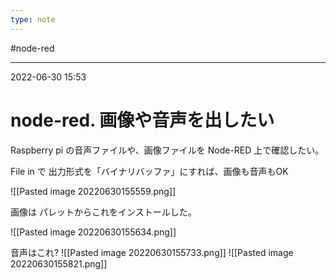 ```yaml
---
type: note
---
```


#node-red 

---
2022-06-30  15:53

# node-red. 画像や音声を出したい

Raspberry pi の音声ファイルや、画像ファイルを Node-RED 上で確認したい。

File in で 出力形式を「バイナリバッファ」にすれば、画像も音声もOK

![[Pasted image 20220630155559.png]]

画像は パレットからこれをインストールした。

![[Pasted image 20220630155634.png]]

音声はこれ?
![[Pasted image 20220630155733.png]]
![[Pasted image 20220630155821.png]]

